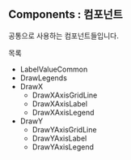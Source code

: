 ## Components : 컴포넌트
공통으로 사용하는 컴포넌트들입니다.

목록 
- LabelValueCommon
- DrawLegends
- DrawX
  - DrawXAxisGridLine
  - DrawXAxisLabel
  - DrawXAxisLegend
- DrawY
  - DrawYAxisGridLine
  - DrawYAxisLabel
  - DrawYAxisLegend